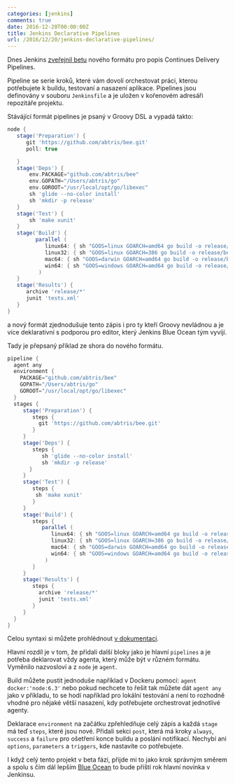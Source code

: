 ```yaml
---
categories: [jenkins]
comments: true
date: 2016-12-20T00:00:00Z
title: Jenkins Declarative Pipelines
url: /2016/12/20/jenkins-declarative-pipelines/
---
```


Dnes Jenkins [zveřejnil betu](https://jenkins.io/blog/2016/12/19/declarative-pipeline-beta/) nového formátu pro popis Continues Delivery Pipelines.

Pipeline se serie kroků, které vám dovolí orchestovat práci, kterou potřebujete k buildu, testovaní a nasazení aplikace. Pipelines jsou definovány v souboru `Jenkinsfile` a je uložen v
kořenovém adresáři repozitáře projektu.

<!--more-->

Stávájící formát pipelines je psaný v Groovy DSL a vypadá takto:

```groovy
node {
   stage('Preparation') {
      git 'https://github.com/abtris/bee.git'
      poll: true

   }
   stage('Deps') {
       env.PACKAGE="github.com/abtris/bee"
       env.GOPATH="/Users/abtris/go"
       env.GOROOT="/usr/local/opt/go/libexec"
       sh 'glide --no-color install'
       sh 'mkdir -p release'
   }
   stage('Test') {
       sh 'make xunit'
   }
   stage('Build') {
         parallel (
            linux64: { sh "GOOS=linux GOARCH=amd64 go build -o release/bee-linux-amd64 ${PACKAGE}" },
            linux32: { sh "GOOS=linux GOARCH=386 go build -o release/bee-linux-386 ${PACKAGE}" },
            mac64: { sh "GOOS=darwin GOARCH=amd64 go build -o release/bee-darwin-amd64 ${PACKAGE}" },
            win64: { sh "GOOS=windows GOARCH=amd64 go build -o release/bee-windows-amd64 ${PACKAGE}" }
          )
   }
   stage('Results') {
      archive 'release/*'
      junit 'tests.xml'
   }
}
```

a nový formát zjednodušuje tento zápis i pro ty kteří Groovy nevládnou a je více deklarativní s podporou pro editor, který Jenkins Blue Ocean tým vyvíjí.

Tady je přepsaný příklad ze shora do nového formátu.

```groovy
pipeline {
  agent any
  environment {
    PACKAGE="github.com/abtris/bee"
    GOPATH="/Users/abtris/go"
    GOROOT="/usr/local/opt/go/libexec"
  }
  stages {
     stage('Preparation') {
        steps {
          git 'https://github.com/abtris/bee.git'
        }
     }
     stage('Deps') {
        steps {
           sh 'glide --no-color install'
           sh 'mkdir -p release'
       }
     }
     stage('Test') {
        steps {
         sh 'make xunit'
        }
     }
     stage('Build') {
        steps {
           parallel (
              linux64: { sh "GOOS=linux GOARCH=amd64 go build -o release/bee-linux-amd64 ${PACKAGE}" },
              linux32: { sh "GOOS=linux GOARCH=386 go build -o release/bee-linux-386 ${PACKAGE}" },
              mac64: { sh "GOOS=darwin GOARCH=amd64 go build -o release/bee-darwin-amd64 ${PACKAGE}" },
              win64: { sh "GOOS=windows GOARCH=amd64 go build -o release/bee-windows-amd64 ${PACKAGE}" }
            )
        }
     }
     stage('Results') {
        steps {
          archive 'release/*'
          junit 'tests.xml'
        }
     }
  }
}
```

Celou syntaxi si můžete prohlédnout [v dokumentaci](https://github.com/jenkinsci/pipeline-model-definition-plugin/blob/master/SYNTAX.md).

Hlavní rozdíl je v tom, že přidali další bloky jako je hlavní `pipelines` a je potřeba deklarovat vždy agenta, který může být v různém formátu. Vyměnilo nazvosloví a z `node` je `agent`.

Build můžete pustit jednoduše například v Dockeru pomocí: `agent docker:'node:6.3'` nebo pokud nechcete to řešit tak můžete dát `agent any` jako v příkladu, to se hodí například pro lokální testování a není to rozhodně vhodné pro nějaké větší nasazení, kdy potřebujete orchestrovat jednotlivé agenty.

Deklarace `environment` na začátku zpřehledňuje celý zápis a každá `stage` má teď `steps`, které jsou nové. Přidali sekci `post`, která má kroky `always`, `success` a `failure` pro ošetření konce buildu a poslání notifikací. Nechybí ani `options`, `parameters` a `triggers`, kde nastavíte co potřebujete.

I když celý tento projekt v beta fázi, přijde mi to jako krok správným směrem a spolu s čím dál lepším [Blue Ocean](https://jenkins.io/blog/2016/05/26/introducing-blue-ocean/) to bude příští rok hlavní novinka v Jenkinsu.
